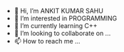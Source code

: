 - 👋 Hi, I’m ANKIT KUMAR SAHU
- 👀 I’m interested in PROGRAMMING
- 🌱 I’m currently learning C++
- 💞️ I’m looking to collaborate on ...
- 📫 How to reach me ...

<!---
ankitsahu12345/ankitsahu12345 is a ✨ special ✨ repository because its `README.md` (this file) appears on your GitHub profile.
You can click the Preview link to take a look at your changes.
--->

